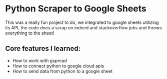 # Python Scraper to Google Sheets

This was a really fun project to do, we integrated to google sheets utilizing its API, the code does a scrap on indeed and stackoverflow jobs
and throws everything to the sheet!

## Core features I learned:
* How to work with gspread
* How to connect python to google cloud apis
* How to send data from python to a google sheet
